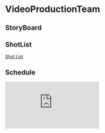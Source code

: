 # VideoProductionTeam

## StoryBoard

## ShotList
[Shot List](https://github.com/schoolorsum/VideoProductionTeam/blob/main/Shot%20List.pdf)
## Schedule
![Schedule](https://github.com/schoolorsum/VideoProductionTeam/blob/main/Production%20Schedule%20-%20Sheet1.pdf)
